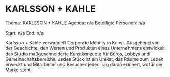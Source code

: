 # KARLSSON + KAHLE
Thema: KARLSSON + KAHLE
Agenda: n/a
Beteiligte Personen: n/a

Start: n/a
End: n/a

Karlsson + Kahle verwandelt Corporate Identity in Kunst. Ausgehend von der Geschichte, den Werten und Produkten eines Unternehmens entwickelt das Studio maßgeschneiderte Kunstkonzepte für Büros, Lobbys und Gemeinschaftsbereiche. Jedes Stück ist ein Unikat, das Räume zum Leben erweckt und Mitarbeiter und Besucher jeden Tag daran erinnert, wofür die Marke steht.
